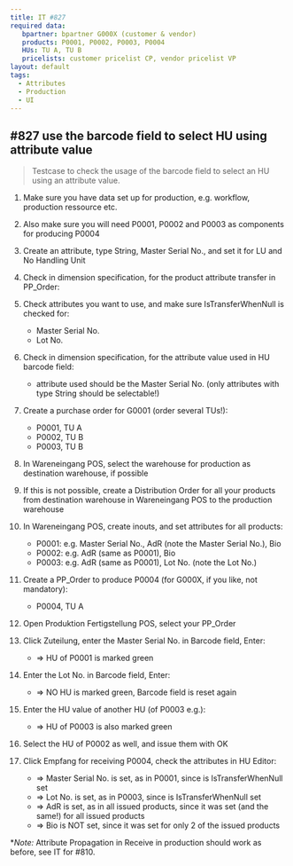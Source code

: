 ```yaml
---
title: IT #827
required data:
   bpartner: bpartner G000X (customer & vendor)
   products: P0001, P0002, P0003, P0004
   HUs: TU A, TU B
   pricelists: customer pricelist CP, vendor pricelist VP   
layout: default
tags:
  - Attributes
  - Production
  - UI
---
```

## #827 use the barcode field to select HU using attribute value

> Testcase to check the usage of the barcode field to select an HU using an attribute value.


1. Make sure you have data set up for production, e.g. workflow, production ressource etc.

1. Also make sure you will need P0001, P0002 and P0003 as components for producing P0004

1. Create an attribute, type String, Master Serial No., and set it for LU and No Handling Unit

1. Check in dimension specification, for the product attribute transfer in PP_Order:

1. Check attributes you want to use, and make sure IsTransferWhenNull is checked for:
	* Master Serial No.
	* Lot No.

1. Check in dimension specification, for the attribute value used in HU barcode field:
	* attribute used should be the Master Serial No. (only attributes with type String should be selectable!)

1. Create a purchase order for G0001 (order several TUs!):
	* P0001, TU A
	* P0002, TU B
	* P0003, TU B
	
1. In Wareneingang POS, select the warehouse for production as destination warehouse, if possible

1. If this is not possible, create a Distribution Order for all your products from destination warehouse in Wareneingang POS to the production warehouse

1. In Wareneingang POS, create inouts, and set attributes for all products:
	* P0001: e.g. Master Serial No., AdR (note the Master Serial No.), Bio
	* P0002: e.g. AdR (same as P0001), Bio
	* P0003: e.g. AdR (same as P0001), Lot No. (note the Lot No.)
	
1. Create a PP_Order to produce P0004 (for G000X, if you like, not mandatory):
	* P0004, TU A
	
1. Open Produktion Fertigstellung POS, select your PP_Order

1. Click Zuteilung, enter the Master Serial No. in Barcode field, Enter:
	* => HU of P0001 is marked green
	
1. Enter the Lot No. in Barcode field, Enter:
	* => NO HU is marked green, Barcode field is reset again

1. Enter the HU value of another HU (of P0003 e.g.):
	* => HU of P0003 is also marked green
	
1. Select the HU of P0002 as well, and issue them with OK

1. Click Empfang for receiving P0004, check the attributes in HU Editor:
	* => Master Serial No. is set, as in P0001, since is IsTransferWhenNull set 
	* => Lot No. is set, as in P0003, since is IsTransferWhenNull set 
	* => AdR is set, as in all issued products, since it was set (and the same!) for all issued products 
	* => Bio is NOT set, since it was set for only 2 of the issued products
	


**Note:* Attribute Propagation in Receive in production should work as before, see IT for #810.
	

	

